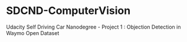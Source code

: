 # SDCND-ComputerVision
Udacity Self Driving Car Nanodegree - Project 1 : Objection Detection in Waymo Open Dataset
